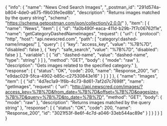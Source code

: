 {
  "info": {
    "name": "News Cred Search Images",
    "_postman_id": "291d574a-b804-4de0-a675-f9b03fe0ed8b",
    "description": "Returns images matched by the query string",
    "schema": "https://schema.getpostman.com/json/collection/v2.0.0/"
  },
  "item": [
    {
      "name": "News",
      "item": [
        {
          "id": "fa0b490f-eaca-411d-b29b-7f7c06762f1e",
          "name": "getCategoryDashedNameImages",
          "request": {
            "url": {
              "protocol": "http",
              "host": "api.newscred.com",
              "path": [
                "category/:dashed-name/images/"
              ],
              "query": [
                {
                  "key": "access_key",
                  "value": "%7B%7D",
                  "disabled": false
                },
                {
                  "key": "safe_search",
                  "value": "%7B%7D",
                  "disabled": false
                }
              ],
              "variable": [
                {
                  "id": "dashed-name",
                  "value": "dashed-name",
                  "type": "string"
                }
              ]
            },
            "method": "GET",
            "body": {
              "mode": "raw"
            },
            "description": "Gets images related to the specified category."
          },
          "response": [
            {
              "status": "OK",
              "code": 200,
              "name": "Response_200",
              "id": "e9dac029-5fca-4902-b85c-c27530843e16"
            }
          ]
        }
      ]
    },
    {
      "name": "Images",
      "item": [
        {
          "id": "4d7ec1a9-1f6b-4c73-8d61-7af2d7c7698f",
          "name": "getImages",
          "request": {
            "url": "http://api.newscred.com/images/?access_key=%7B%7D&from_date=%7B%7D&offset=%7B%7D&pagesize=%7B%7D&query=%7B%7D&to_date=%7B%7D",
            "method": "GET",
            "body": {
              "mode": "raw"
            },
            "description": "Returns images matched by the query string"
          },
          "response": [
            {
              "status": "OK",
              "code": 200,
              "name": "Response_200",
              "id": "3021f53f-8e6f-4c7d-a046-33eb544ac89e"
            }
          ]
        }
      ]
    }
  ]
}